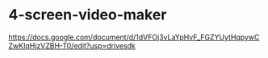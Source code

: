 # 4-screen-video-maker
https://docs.google.com/document/d/1dVFOj3vLaYpHvF_FGZYUytHqpywCZwKIqHjzVZBH-T0/edit?usp=drivesdk
